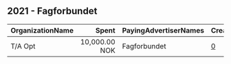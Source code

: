 ## 2021 - Fagforbundet 
|OrganizationName|Spent|PayingAdvertiserNames|CreativeUrls|Impressions|Genders|AgeBrackets|CountryCodes|BillingAddresses|CandidateBallotInformation|
|:---|---:|:---|:---|---:|:---|:---|:---|:---|:---|
|T/A Opt|10,000.00 NOK|Fagforbundet|[0](https://www.snap.com/political-ads/asset/8632651f1edf4707486e3a576cec04c9aff4e8c1a53c858759820c7e3806a6d5?mediaType=mp4)|472,872||18+|norway|"Øvre Slottsgate 8,Oslo,0157,NO"||
